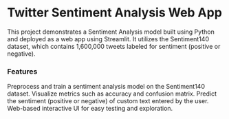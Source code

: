 # Twitter Sentiment Analysis Web App

This project demonstrates a Sentiment Analysis model built using Python and deployed as a web app using Streamlit. It utilizes the Sentiment140 dataset, which contains 1,600,000 tweets labeled for sentiment (positive or negative).

### Features
Preprocess and train a sentiment analysis model on the Sentiment140 dataset.
Visualize metrics such as accuracy and confusion matrix.
Predict the sentiment (positive or negative) of custom text entered by the user.
Web-based interactive UI for easy testing and exploration.
